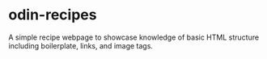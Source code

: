 # odin-recipes
A simple recipe webpage to showcase knowledge of basic HTML structure including boilerplate, links, and image tags.
